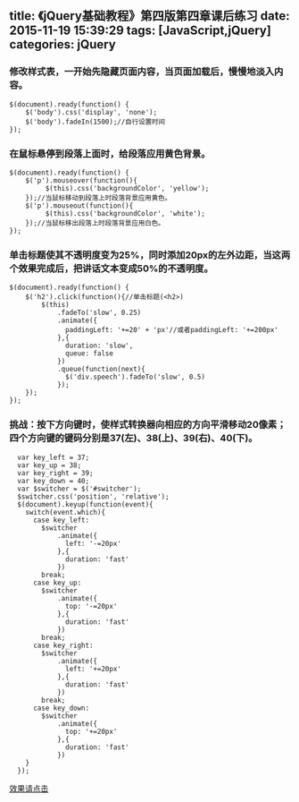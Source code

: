 title: 《jQuery基础教程》第四版第四章课后练习
date: 2015-11-19 15:39:29
tags: [JavaScript,jQuery]
categories: jQuery 
---

### 修改样式表，一开始先隐藏页面内容，当页面加载后，慢慢地淡入内容。

```
$(document).ready(function() {
	$('body').css('display', 'none');
	$('body').fadeIn(1500);//自行设置时间
});
```

### 在鼠标悬停到段落上面时，给段落应用黄色背景。
```
$(document).ready(function() {
	$('p').mouseover(function(){
		 $(this).css('backgroundColor', 'yellow');
	});//当鼠标移动到段落上时段落背景应用黄色。
	$('p').mouseout(function(){
		 $(this).css('backgroundColor', 'white');
	});//当鼠标移出段落上时段落背景应用白色。
});
```

### 单击标题使其不透明度变为25%，同时添加20px的左外边距，当这两个效果完成后，把讲话文本变成50%的不透明度。
 
```
$(document).ready(function() {
	$('h2').click(function(){//单击标题(<h2>)
		$(this)
			.fadeTo('slow', 0.25)
			.animate({
			  paddingLeft: '+=20' + 'px'//或者paddingLeft: '+=200px'
			},{
			  duration: 'slow',
			  queue: false
			})
			.queue(function(next){
			  $('div.speech').fadeTo('slow', 0.5)
			});
	});
});
```

### 挑战：按下方向键时，使样式转换器向相应的方向平滑移动20像素；四个方向键的键码分别是37(左)、38(上)、39(右)、40(下)。

```
  var key_left = 37;
  var key_up = 38;
  var key_right = 39;
  var key_down = 40;
  var $switcher = $('#switcher');
  $switcher.css('position', 'relative');
  $(document).keyup(function(event){
    switch(event.which){
      case key_left:
        $switcher
            .animate({
              left: '-=20px'
            },{
              duration: 'fast'
            })
        break;
      case key_up:
        $switcher
            .animate({
              top: '-=20px'
            },{
              duration: 'fast'
            })
        break;
      case key_right:
        $switcher
            .animate({
              left: '+=20px'
            },{
              duration: 'fast'
            })
        break;
      case key_down:
        $switcher
            .animate({
              top: '+=20px'
            },{
              duration: 'fast'
            })
    }
  });
```
[效果请点击](http://www.cdyjy.uestc.edu.cn/uestc_la/jQuery/chapter4/index.html)